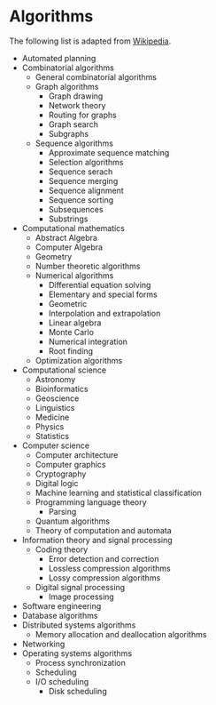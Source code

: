 # Algorithms
The following list is adapted from [Wikipedia](https://en.wikipedia.org/wiki/List_of_algorithms).
- Automated planning
- Combinatorial algorithms
  - General combinatorial algorithms
  - Graph algorithms
    - Graph drawing
    - Network theory
    - Routing for graphs
    - Graph search
    - Subgraphs
  - Sequence algorithms
    - Approximate sequence matching
    - Selection algorithms
    - Sequence serach
    - Sequence merging
    - Sequence alignment
    - Sequence sorting
    - Subsequences
    - Substrings
- Computational mathematics
  - Abstract Algebra
  - Computer Algebra
  - Geometry
  - Number theoretic algorithms
  - Numerical algorithms
    - Differential equation solving
    - Elementary and special forms
    - Geometric
    - Interpolation and extrapolation
    - Linear algebra
    - Monte Carlo
    - Numerical integration
    - Root finding
  - Optimization algorithms
- Computational science
  - Astronomy
  - Bioinformatics
  - Geoscience
  - Linguistics
  - Medicine
  - Physics
  - Statistics
- Computer science
  - Computer architecture
  - Computer graphics
  - Cryptography
  - Digital logic
  - Machine learning and statistical classification
  - Programming language theory
    - Parsing
  - Quantum algorithms
  - Theory of computation and automata
- Information theory and signal processing
  - Coding theory
    - Error detection and correction
    - Lossless compression algorithms
    - Lossy compression algorithms
  - Digital signal processing
    - Image processing
- Software engineering
- Database algorithms
- Distributed systems algorithms
  - Memory allocation and deallocation algorithms
- Networking
- Operating systems algorithms
  - Process synchronization
  - Scheduling
  - I/O scheduling
    - Disk scheduling
